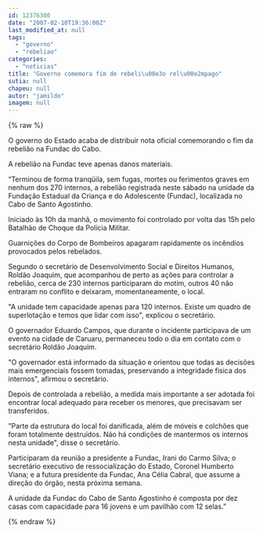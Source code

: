 ```yaml
---
id: 12376300
date: "2007-02-10T19:36:00Z"
last_modified_at: null
tags:
  - "governo"
  - "rebeliao"
categories:
  - "noticias"
title: "Governo comemora fim de rebeli\u00e3o rel\u00e2mpago"
sutia: null
chapeu: null
autor: "jamildo"
imagem: null
---
```

{% raw %}
<p>O governo do Estado acaba de distribuir nota oficial comemorando o fim da rebeli&atilde;o na Fundac do Cabo.</p>
<p>A rebeli&atilde;o na Fundac teve apenas danos materiais.</p>
<p>&ldquo;Terminou de forma tranq&uuml;ila, sem fugas, mortes ou ferimentos graves em nenhum dos 270 internos, a rebeli&atilde;o registrada neste s&aacute;bado na unidade da Funda&ccedil;&atilde;o Estadual da Crian&ccedil;a e do Adolescente (Fundac), localizada no Cabo de Santo Agostinho.</p>
<p>Iniciado &agrave;s 10h da manh&atilde;, o movimento foi controlado por volta das 15h pelo Batalh&atilde;o de Choque da Pol&iacute;cia Militar.</p>
<p>Guarni&ccedil;&otilde;es do Corpo de Bombeiros apagaram rapidamente os inc&ecirc;ndios provocados pelos rebelados.</p>
<p>Segundo o secret&aacute;rio de Desenvolvimento Social e Direitos Humanos, Rold&atilde;o Joaquim, que acompanhou de perto as a&ccedil;&otilde;es para controlar a rebeli&atilde;o, cerca de 230 internos participaram do motim, outros 40 n&atilde;o entraram no conflito e deixaram, momentaneamente, o local.</p>
<p>"A unidade tem capacidade apenas para 120 internos. Existe um quadro de superlota&ccedil;&atilde;o e temos que lidar com isso", explicou o secret&aacute;rio.</p>
<p>O governador Eduardo Campos, que durante o incidente participava de um evento na cidade de Caruaru, permaneceu todo o dia em contato com o secret&aacute;rio Rold&atilde;o Joaquim.</p>
<p>"O governador est&aacute; informado da situa&ccedil;&atilde;o e orientou que todas as decis&otilde;es mais emergenciais fossem tomadas, preservando a integridade f&iacute;sica dos internos", afirmou o secret&aacute;rio.</p>
<p>Depois de controlada a rebeli&atilde;o, a medida mais importante a ser adotada foi encontrar local adequado para receber os menores, que precisavam ser transferidos.</p>
<p>"Parte da estrutura do local foi danificada, al&eacute;m de m&oacute;veis e colch&otilde;es que foram totalmente destru&iacute;dos. N&atilde;o h&aacute; condi&ccedil;&otilde;es de mantermos os internos nesta unidade", disse o secret&aacute;rio.</p>
<p>Participaram da reuni&atilde;o a presidente a Fundac, Irani do Carmo Silva; o secret&aacute;rio executivo de ressocializa&ccedil;&atilde;o do Estado, Coronel Humberto Viana; e a futura presidente da Fundac, Ana C&eacute;lia Cabral, que assume a dire&ccedil;&atilde;o do &oacute;rg&atilde;o, nesta pr&oacute;xima semana.</p>
<p>A unidade da Fundac do Cabo de Santo Agostinho &eacute; composta por dez casas com capacidade para 16 jovens e um pavilh&atilde;o com 12 selas.&rdquo;</p>
{% endraw %}